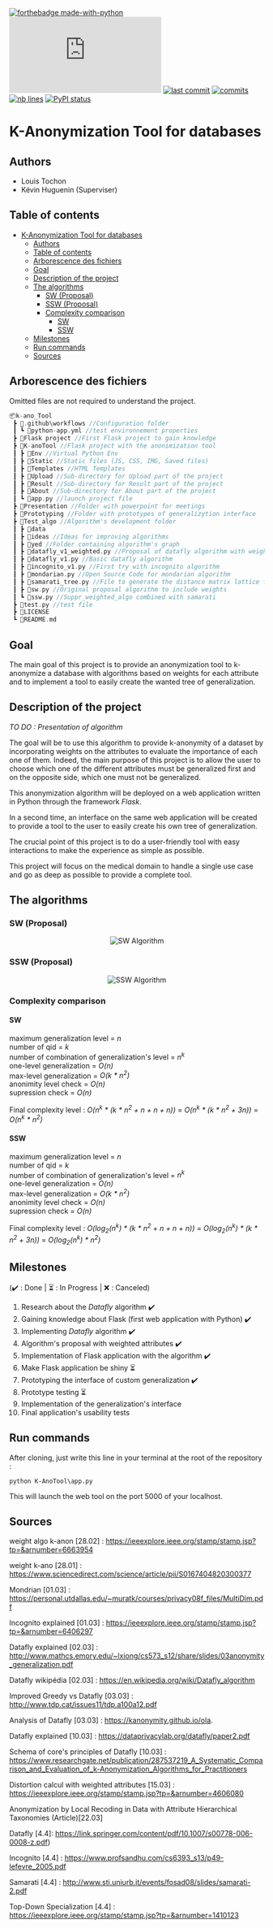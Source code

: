 [![forthebadge made-with-python](http://ForTheBadge.com/images/badges/made-with-python.svg)](https://www.python.org/)    
[![Npm package license](https://badgen.net/npm/license/discord.js)](https://npmjs.com/package/discord.js) [![last commit](https://img.shields.io/github/last-commit/Ltochon/k-ano_Tool)](https://github.com/Ltochon/k-ano_Tool/commits) [![commits](https://img.shields.io/github/commit-activity/w/Ltochon/k-ano_Tool)](https://github.com/Ltochon/k-ano_Tool/commits) [![nb lines](https://img.shields.io/tokei/lines/github/Ltochon/k-ano_Tool)](https://github.com/Ltochon/k-ano_Tool) [![PyPI status](https://img.shields.io/pypi/status/ansicolortags.svg)](https://pypi.python.org/pypi/ansicolortags/)

# K-Anonymization Tool for databases

## Authors

- Louis Tochon
- Kévin Huguenin (Superviser)

## Table of contents
- [K-Anonymization Tool for databases](#k-anonymization-tool-for-databases)
  - [Authors](#authors)
  - [Table of contents](#table-of-contents)
  - [Arborescence des fichiers](#arborescence-des-fichiers)
  - [Goal](#goal)
  - [Description of the project](#description-of-the-project)
  - [The algorithms](#the-algorithms)
    - [SW (Proposal)](#sw-proposal)
    - [SSW (Proposal)](#ssw-proposal)
    - [Complexity comparison](#complexity-comparison)
      - [SW](#sw)
      - [SSW](#ssw)
  - [Milestones](#milestones)
  - [Run commands](#run-commands)
  - [Sources](#sources)

## Arborescence des fichiers

Omitted files are not required to understand the project.

```C
📦k-ano_Tool
 ┣ 📂.github\workflows //Configuration folder
 ┃ ┗ 📜python-app.yml //test environnement properties
 ┣ 📂Flask project //First Flask project to gain knowledge
 ┣ 📂K-anoTool //Flask project with the anonimization tool
 ┃ ┣ 📂Env //Virtual Python Env
 ┃ ┣ 📂Static //Static files (JS, CSS, IMG, Saved files)
 ┃ ┣ 📂Templates //HTML Templates
 ┃ ┣ 📂Upload //Sub-directory for Upload part of the project
 ┃ ┣ 📂Result //Sub-directory for Result part of the project
 ┃ ┣ 📂About //Sub-directory for About part of the project
 ┃ ┗ 📜app.py //launch project file
 ┣ 📂Presentation //Folder with powerpoint for meetings
 ┣ 📂Prototyping //Folder with prototypes of generalizytion interface
 ┣ 📂Test_algo //Algorithm's development folder
 ┃ ┣ 📂data
 ┃ ┣ 📂ideas //Ideas for improving algorithms
 ┃ ┣ 📂yed //Folder containing algorithm's graph 
 ┃ ┣ 📜datafly_v1_weighted.py //Proposal of datafly algorithm with weighted attributes
 ┃ ┣ 📜datafly_v1.py //Basic datafly algorithm
 ┃ ┣ 📜incognito_v1.py //First try with incognito algorithm
 ┃ ┣ 📜mondarian.py //Open Source Code for mondarian algorithm
 ┃ ┣ 📜samarati_tree.py //File to generate the distance matrix lattice for samarati algorithm
 ┃ ┣ 📜sw.py //Original proposal algorithm to include weights
 ┃ ┗ 📜ssw.py //Suppr_weighted_algo combined with samarati
 ┣ 📜test.py //test file
 ┣ 📜LICENSE
 ┗ 📜README.md

```
## Goal

The main goal of this project is to provide an anonymization tool to k-anonymize a database with algorithms based on weights for each attribute and to implement a tool to easily create the wanted tree of generalization. 

## Description of the project

*TO DO : Presentation of algorithm*

The goal will be to use this algorithm to provide k-anonymity of a dataset by incorporating weights on the attributes to evaluate the importance of each one of them. Indeed, the main purpose of this project is to allow the user to choose which one of the different attributes must be generalized first and on the opposite side, which one must not be generalized. 

This anonymization algorithm will be deployed on a web application written in Python through the framework *Flask*. 

In a second time, an interface on the same web application will be created to provide a tool to the user to easily create his own tree of generalization. 

The crucial point of this project is to do a user-friendly tool with easy interactions to make the experience as simple as possible.

This project will focus on the medical domain to handle a single use case and go as deep as possible to provide a complete tool.

## The algorithms

### SW (Proposal)

<p align="center">
  <img src="test_algo/yed/supp_weight.svg" alt="SW Algorithm"/>
</p>

### SSW (Proposal)

<p align="center">
  <img src="test_algo/yed/supp_weight+Samarati.svg" alt="SSW Algorithm"/>
</p>

### Complexity comparison

#### SW

maximum generalization level = *n*   
number of qid = *k*   
number of combination of generalization's level = *n<sup>k</sup>*   
one-level generalization = *O(n)*   
max-level generalization = *O(k * n<sup>2</sup>)*   
anonimity level check = *O(n)*   
supression check = *O(n)*   

Final complexity level : *O(n<sup>k</sup> * (k * n<sup>2</sup> + n + n + n))* = *O(n<sup>k</sup> * (k * n<sup>2</sup> + 3n))* = *O(n<sup>k</sup> * n<sup>2</sup>)*

#### SSW

maximum generalization level = *n*   
number of qid = *k*   
number of combination of generalization's level = *n<sup>k</sup>*   
one-level generalization = *O(n)*   
max-level generalization = *O(k * n<sup>2</sup>)*   
anonimity level check = *O(n)*   
supression check = *O(n)*   

Final complexity level : *O(log<sub>2</sub>(n<sup>k</sup>) * (k * n<sup>2</sup> + n + n + n))* = *O(log<sub>2</sub>(n<sup>k</sup>) * (k * n<sup>2</sup> + 3n))* = *O(log<sub>2</sub>(n<sup>k</sup>) * n<sup>2</sup>)*


## Milestones

(:heavy_check_mark: : Done | :hourglass_flowing_sand: : In Progress | :x: : Canceled)

1) Research about the *Datafly* algorithm :heavy_check_mark:
2) Gaining knowledge about Flask (first web application with Python) :heavy_check_mark:
3) Implementing *Datafly* algorithm :heavy_check_mark:
4) Algorithm's proposal with weighted attributes :heavy_check_mark:
5) Implementation of Flask application with the algorithm :heavy_check_mark:
6) Make Flask application be shiny :hourglass_flowing_sand:
7) Prototyping the interface of custom generalization :heavy_check_mark:
8) Prototype testing :hourglass_flowing_sand:
9) Implementation of the generalization's interface
10) Final application's usability tests

## Run commands

After cloning, just write this line in your terminal at the root of the repository :

```
python K-AnoTool\app.py
```

This will launch the web tool on the port 5000 of your localhost.

## Sources

weight algo k-anon [28.02] : https://ieeexplore.ieee.org/stamp/stamp.jsp?tp=&arnumber=6663954

weight k-ano [28.01] : https://www.sciencedirect.com/science/article/pii/S0167404820300377

Mondrian [01.03] : https://personal.utdallas.edu/~muratk/courses/privacy08f_files/MultiDim.pdf

Incognito explained [01.03] : https://ieeexplore.ieee.org/stamp/stamp.jsp?tp=&arnumber=6406297

Datafly explained [02.03] : http://www.mathcs.emory.edu/~lxiong/cs573_s12/share/slides/03anonymity_generalization.pdf

Datafly wikipédia [02.03] : https://en.wikipedia.org/wiki/Datafly_algorithm

Improved Greedy vs Datafly [03.03] : http://www.tdp.cat/issues11/tdp.a100a12.pdf

Analysis of Datafly [03.03] :  https://kanonymity.github.io/ola.

Datafly explained [10.03] : https://dataprivacylab.org/datafly/paper2.pdf

Schema of core's principles of Datafly [10.03] : https://www.researchgate.net/publication/287537219_A_Systematic_Comparison_and_Evaluation_of_k-Anonymization_Algorithms_for_Practitioners

Distortion calcul with weighted attributes [15.03] : https://ieeexplore.ieee.org/stamp/stamp.jsp?tp=&arnumber=4606080

Anonymization by Local Recoding in Data with Attribute Hierarchical Taxonomies (Article)[22.03]

Datafly [4.4]: https://link.springer.com/content/pdf/10.1007/s00778-006-0008-z.pdf)

Incognito [4.4] : https://www.profsandhu.com/cs6393_s13/p49-lefevre_2005.pdf

Samarati [4.4] : http://www.sti.uniurb.it/events/fosad08/slides/samarati-2.pdf

Top-Down Specialization [4.4] : https://ieeexplore.ieee.org/stamp/stamp.jsp?tp=&arnumber=1410123
